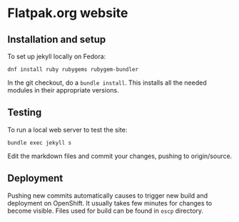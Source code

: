 # Flatpak.org website

## Installation and setup

To set up jekyll locally on Fedora:

    dnf install ruby rubygems rubygem-bundler

In the git checkout, do a `bundle install`. This installs all
the needed modules in their appropriate versions.


## Testing

To run a local web server to test the site:

```
bundle exec jekyll s
```

Edit the markdown files and commit your changes, pushing to
origin/source.

## Deployment

Pushing new commits automatically causes to trigger new build
and deployment on OpenShift. It usually takes few minutes for
changes to become visible. Files used for build can be found
in `oscp` directory.
